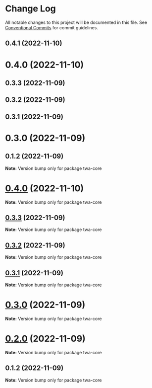 # Change Log

All notable changes to this project will be documented in this file.
See [Conventional Commits](https://conventionalcommits.org) for commit guidelines.

## 0.4.1 (2022-11-10)



# 0.4.0 (2022-11-10)



## 0.3.3 (2022-11-09)



## 0.3.2 (2022-11-09)



## 0.3.1 (2022-11-09)



# 0.3.0 (2022-11-09)



## 0.1.2 (2022-11-09)

**Note:** Version bump only for package twa-core





# [0.4.0](https://github.com/Telegram-Web-Apps/sdk/compare/v0.3.3...v0.4.0) (2022-11-10)

**Note:** Version bump only for package twa-core






## [0.3.3](https://github.com/Telegram-Web-Apps/sdk/compare/v0.3.2...v0.3.3) (2022-11-09)

**Note:** Version bump only for package twa-core





## [0.3.2](https://github.com/Telegram-Web-Apps/sdk/compare/v0.3.1...v0.3.2) (2022-11-09)

**Note:** Version bump only for package twa-core






## [0.3.1](https://github.com/Telegram-Web-Apps/sdk/compare/v0.3.0...v0.3.1) (2022-11-09)

**Note:** Version bump only for package twa-core





# [0.3.0](https://github.com/Telegram-Web-Apps/sdk/compare/v0.1.2...v0.3.0) (2022-11-09)

**Note:** Version bump only for package twa-core






# [0.2.0](https://github.com/Telegram-Web-Apps/sdk/compare/v0.1.2...v0.2.0) (2022-11-09)

**Note:** Version bump only for package twa-core





## 0.1.2 (2022-11-09)

**Note:** Version bump only for package twa-core

